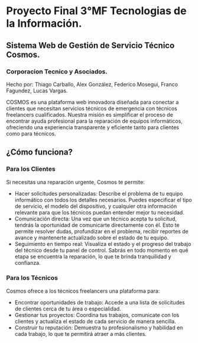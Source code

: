 # Proyecto Final 3°MF Tecnologias de la Información.
## Sistema Web de Gestión de Servicio Técnico Cosmos.
### Corporacion Tecnico y Asociados.
Hecho por: Thiago Carballo, Alex González, Federico Mosegui, Franco Fagundez, Lucas Vargas.

COSMOS es una plataforma web innovadora diseñada para conectar a clientes que necesitan servicios técnicos de emergencia con técnicos freelancers cualificados. Nuestra misión es simplificar el proceso de encontrar ayuda profesional para la reparación de equipos informáticos, ofreciendo una experiencia transparente y eficiente tanto para clientes como para técnicos.

## ¿Cómo funciona?

### Para los Clientes

Si necesitas una reparación urgente, Cosmos te permite:

* Hacer solicitudes personalizadas: Describe el problema de tu equipo informático con todos los detalles necesarios. Puedes especificar el tipo de servicio, el modelo del dispositivo, y cualquier otra información relevante para que los técnicos puedan entender mejor tu necesidad.
* Comunicación directa: Una vez que un técnico acepta tu solicitud, tendrás la oportunidad de comunicarte directamente con él. Esto te permite resolver dudas, profundizar en el problema, recibir reportes de avance y mantenerte actualizado sobre el estado de tu equipo.
* Seguimiento en tiempo real: Visualiza el estado y el progreso del trabajo del técnico desde tu panel de control. Sabrás en todo momento en qué etapa se encuentra la reparación, lo que te brinda tranquilidad y confianza.

### Para los Técnicos

Cosmos ofrece a los técnicos freelancers una plataforma para:

* Encontrar oportunidades de trabajo: Accede a una lista de solicitudes de clientes cerca de tu área o especialidad.
* Gestionar tus proyectos: Coordina tus trabajos, comunicate con los clientes y actualiza el estado de cada servicio de manera sencilla.
* Construir tu reputación: Demuestra tu profesionalismo y habilidad en cada trabajo, lo que te permitirá atraer a más clientes.
